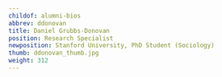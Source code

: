 ```yaml
---
childof: alumni-bios
abbrev: ddonovan
title: Daniel Grubbs-Donovan
position: Research Specialist
newposition: Stanford University, PhD Student (Sociology)
thumb: ddonovan_thumb.jpg
weight: 312
---
```

